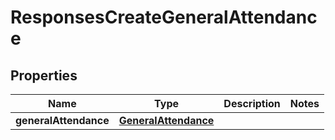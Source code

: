 
# ResponsesCreateGeneralAttendance

## Properties
| Name | Type | Description | Notes |
| ------------ | ------------- | ------------- | ------------- |
| **generalAttendance** | [**GeneralAttendance**](GeneralAttendance.md) |  |  |



